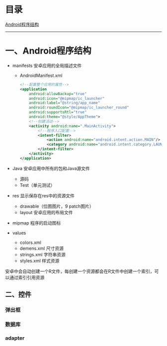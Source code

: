 # 目录
[Android程序结构](#一Android程序结构)


---


# 一、Android程序结构

- manifests 安卓应用的全局描述文件
    - AndroidManifest.xml
        ```xml
        <!--配置整个应用的属性-->
        <application
            android:allowBackup="true"
            android:icon="@mipmap/ic_launcher"
            android:label="@string/app_name"
            android:roundIcon="@mipmap/ic_launcher_round"
            android:supportsRtl="true"
            android:theme="@style/AppTheme">
            <!--创建活动-->
            <activity android:name=".MainActivity">
                <!--程序入口配置-->
                <intent-filter>
                    <action android:name="android.intent.action.MAIN"/>
                    <category android:name="android.intent.category.LAUNCHER"/>
                </intent-filter>
            </activity>
        </application>
        ```
- Java 安卓应用中所有的包和Java源文件
    - 源码
    - Test（单元测试）

- res 显示保存在res中的资源文件
    - drawable（位图图片，9
     patch图片）
    - layout 安卓应用的布局文件
- mipmap 程序的启动图标
- values
    - colors.xml
    - demens.xml 尺寸资源
    - strings.xml 字符串资源
    - styles.xml 样式资源


安卓中会自动创建一个R文件，每创建一个资源都会在R文件中创建一个索引，可以通过索引引用资源


## 二、控件

### 弹出框


### 数据库

### adapter


